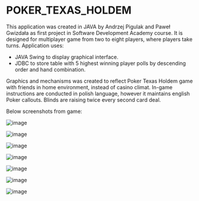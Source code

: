 # POKER_TEXAS_HOLDEM

This application was created in JAVA by Andrzej Pigulak and Paweł Gwizdała as first project in Software Development Academy course. It is designed for multiplayer game from two to eight players, where players take turns. Application uses:

- JAVA Swing to display graphical interface.
- JDBC to store table with 5 highest winning player polls by descending order and hand combination.

Graphics and mechanisms was created to reflect Poker Texas Holdem game with friends in home environment, instead of casino climat. In-game instructions are conducted in polish language, however it maintains english Poker callouts. Blinds are raising twice every second card deal.

Below screenshots from game:

![image](https://user-images.githubusercontent.com/66904291/100677569-8cb32500-336b-11eb-89df-4e70b334a3ee.png)

![image](https://user-images.githubusercontent.com/66904291/100676531-612f3b00-3369-11eb-8ece-1c2487f39c8f.png)

![image](https://user-images.githubusercontent.com/66904291/100676756-cb47e000-3369-11eb-9f29-7cf8b4f9a0ae.png)

![image](https://user-images.githubusercontent.com/66904291/100676844-faf6e800-3369-11eb-857f-503c828430e5.png)

![image](https://user-images.githubusercontent.com/66904291/100677090-8ec8b400-336a-11eb-9e6d-4a4ca36e35df.png)

![image](https://user-images.githubusercontent.com/66904291/100677401-3940d700-336b-11eb-8bc8-bc1f507b9869.png)

![image](https://user-images.githubusercontent.com/66904291/100677492-68574880-336b-11eb-989c-63d6e722c75e.png)
